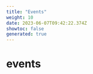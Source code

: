 ```yaml
---
title: "Events"
weight: 10
date: 2023-06-07T09:42:22.374Z
showtoc: false
generated: true
---
```

<!-- This file was generated from the Vendure source. Do not modify. Instead, re-run the "docs:build" script -->


# events